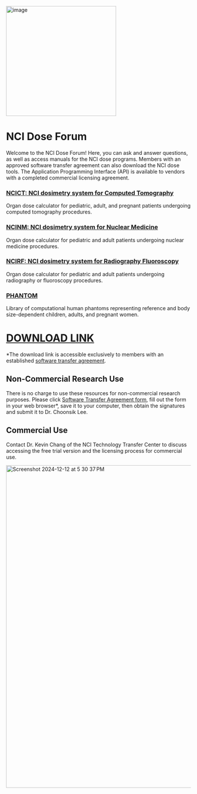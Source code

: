 <img width="300" alt="image" src="https://user-images.githubusercontent.com/22055904/233450972-15856234-7bf7-4035-9e56-cdd239c9d07d.png">

# NCI Dose Forum

Welcome to the NCI Dose Forum! Here, you can ask and answer questions, as well as access manuals for the NCI dose programs. Members with an approved software transfer agreement can also download the NCI dose tools. The Application Programming Interface (API) is available to vendors with a completed commercial licensing agreement.

### [**NCICT: NCI dosimetry system for Computed Tomography**](NCICT/README.md)
Organ dose calculator for pediatric, adult, and pregnant patients undergoing computed tomography procedures.
### [**NCINM: NCI dosimetry system for Nuclear Medicine**](NCINM/README.md)
Organ dose calculator for pediatric and adult patients undergoing nuclear medicine procedures.
### [**NCIRF: NCI dosimetry system for Radiography Fluoroscopy**](NCIRF/README.md)
Organ dose calculator for pediatric and adult patients undergoing radiography or fluoroscopy procedures.
### [**PHANTOM**](PHANTOM/README.md)
Library of computational human phantoms representing reference and body size-dependent children, adults, and pregnant women.

# [DOWNLOAD LINK](https://nih-my.sharepoint.com/:f:/r/personal/leechoonsik_nih_gov/Documents/ncidoseshare?csf=1&web=1&e=cogUS6)
*The download link is accessible exclusively to members with an established [software transfer agreement](https://dceg.cancer.gov/tools/radiation-dosimetry-tools/ncidose-software-transfer-agreement.pdf).

## Non-Commercial Research Use

There is no charge to use these resources for non-commercial research purposes. Please click [Software Transfer Agreement form](https://dceg.cancer.gov/tools/radiation-dosimetry-tools/ncidose-software-transfer-agreement.pdf), fill out the form in your web browser*, save it to your computer, then obtain the signatures and submit it to Dr. Choonsik Lee.

## Commercial Use

Contact Dr. Kevin Chang of the NCI Technology Transfer Center to discuss accessing the free trial version and the licensing process for commercial use.

<img width="880" alt="Screenshot 2024-12-12 at 5 30 37 PM" src="https://github.com/user-attachments/assets/29834755-1605-4f68-b172-d7ef43a93772" />

